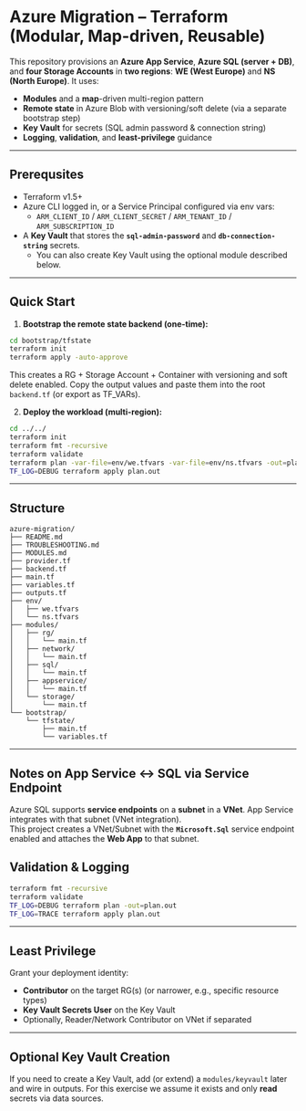 # Azure Migration – Terraform (Modular, Map-driven, Reusable)

This repository provisions an **Azure App Service**, **Azure SQL (server + DB)**, and **four Storage Accounts** in **two regions**: **WE (West Europe)** and **NS (North Europe)**. It uses:
- **Modules** and a **map**-driven multi-region pattern
- **Remote state** in Azure Blob with versioning/soft delete (via a separate bootstrap step)
- **Key Vault** for secrets (SQL admin password & connection string)
- **Logging**, **validation**, and **least-privilege** guidance

---

## Prerequsites

- Terraform v1.5+
- Azure CLI logged in, or a Service Principal configured via env vars:
  - `ARM_CLIENT_ID` / `ARM_CLIENT_SECRET` / `ARM_TENANT_ID` / `ARM_SUBSCRIPTION_ID`
- A **Key Vault** that stores the **`sql-admin-password`** and **`db-connection-string`** secrets.
  - You can also create Key Vault using the optional module described below.

---

## Quick Start

1) **Bootstrap the remote state backend (one-time):**

```bash
cd bootstrap/tfstate
terraform init
terraform apply -auto-approve
```

This creates a RG + Storage Account + Container with versioning and soft delete enabled.
Copy the output values and paste them into the root `backend.tf` (or export as TF_VARs).

2) **Deploy the workload (multi-region):**

```bash
cd ../../
terraform init
terraform fmt -recursive
terraform validate
terraform plan -var-file=env/we.tfvars -var-file=env/ns.tfvars -out=plan.out
TF_LOG=DEBUG terraform apply plan.out
```

---

## Structure

```
azure-migration/
├── README.md
├── TROUBLESHOOTING.md
├── MODULES.md
├── provider.tf
├── backend.tf
├── main.tf
├── variables.tf
├── outputs.tf
├── env/
│   ├── we.tfvars
│   └── ns.tfvars
├── modules/
│   ├── rg/
│   │   └── main.tf
│   ├── network/
│   │   └── main.tf
│   ├── sql/
│   │   └── main.tf
│   ├── appservice/
│   │   └── main.tf
│   └── storage/
│       └── main.tf
└── bootstrap/
    └── tfstate/
        ├── main.tf
        └── variables.tf
```

---

## Notes on App Service ↔ SQL via Service Endpoint

Azure SQL supports **service endpoints** on a **subnet** in a **VNet**. App Service integrates with that subnet (VNet integration).  
This project creates a VNet/Subnet with the **`Microsoft.Sql`** service endpoint enabled and attaches the **Web App** to that subnet.


## Validation & Logging

```bash
terraform fmt -recursive
terraform validate
TF_LOG=DEBUG terraform plan -out=plan.out
TF_LOG=TRACE terraform apply plan.out
```

---

## Least Privilege

Grant your deployment identity:
- **Contributor** on the target RG(s) (or narrower, e.g., specific resource types)
- **Key Vault Secrets User** on the Key Vault
- Optionally, Reader/Network Contributor on VNet if separated

---

## Optional Key Vault Creation

If you need to create a Key Vault, add (or extend) a `modules/keyvault` later and wire in outputs. For this exercise we assume it exists and only **read** secrets via data sources.

